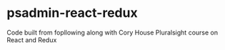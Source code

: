 # psadmin-react-redux
Code built from fopllowing along with Cory House Pluralsight course on React and Redux
